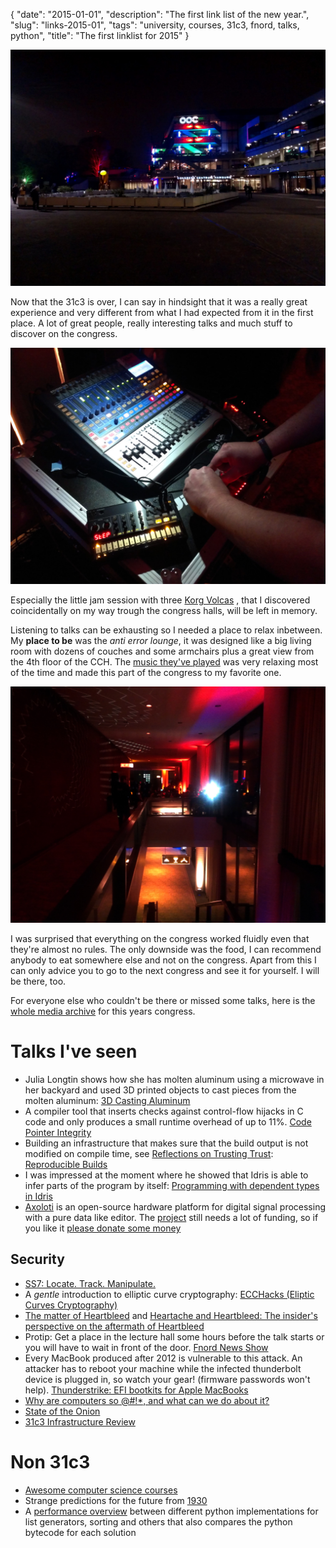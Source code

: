 {
    "date": "2015-01-01",
    "description": "The first link list of the new year.",
    "slug": "links-2015-01",
    "tags": "university, courses, 31c3, fnord, talks, python",
    "title": "The first linklist for 2015"
}

![image](/imgs/31c3-cch.jpg)

Now that the 31c3 is over, I can say in hindsight that it was a really
great experience and very different from what I had expected from it in
the first place. A lot of great people, really interesting talks and
much stuff to discover on the congress.

![image](/imgs/31c3-korg-volcas.jpg)

Especially the little jam session with three [Korg
Volcas](http://www.korg.de/produkte/synthesizer.html) , that I
discovered coincidentally on my way trough the congress halls, will be
left in memory.

Listening to talks can be exhausting so I needed a place to relax
inbetween. My **place to be** was the *anti error lounge*, it was
designed like a big living room with dozens of couches and some
armchairs plus a great view from the 4th floor of the CCH. The [music
they've
played](http://www.kraftfuttermischwerk.de/blogg/mix-das-kraftfuttermischwerk-anti-error-recorded-at-anti-error-lounge-31c3/)
was very relaxing most of the time and made this part of the congress to
my favorite one.

![image](/imgs/31c3-anti-error-lounge.jpg)

I was surprised that everything on the congress worked fluidly even that
they're almost no rules. The only downside was the food, I can recommend
anybody to eat somewhere else and not on the congress. Apart from this I
can only advice you to go to the next congress and see it for yourself.
I will be there, too.

For everyone else who couldn't be there or missed some talks, here is
the [whole media archive](http://media.ccc.de/browse/congress/2014/) for
this years congress.

Talks I've seen
===============

-   Julia Longtin shows how she has molten aluminum using a microwave in
    her backyard and used 3D printed objects to cast pieces from the
    molten aluminum: [3D Casting
    Aluminum](http://media.ccc.de/browse/congress/2014/31c3_-_6417_-_en_-_saal_g_-_201412271245_-_3d_casting_aluminum_-_julia_longtin.html)
-   A compiler tool that inserts checks against control-flow hijacks in
    C code and only produces a small runtime overhead of up to 11%.
    [Code Pointer
    Integrity](http://media.ccc.de/browse/congress/2014/31c3_-_6050_-_en_-_saal_g_-_201412272030_-_code_pointer_integrity_-_gannimo.html)
-   Building an infrastructure that makes sure that the build output is
    not modified on compile time, see [Reflections on Trusting
    Trust](https://www.ece.cmu.edu/~ganger/712.fall02/papers/p761-thompson.pdf):
    [Reproducible
    Builds](http://media.ccc.de/browse/congress/2014/31c3_-_6240_-_en_-_saal_g_-_201412271400_-_reproducible_builds_-_mike_perry_-_seth_schoen_-_hans_steiner.html)
-   I was impressed at the moment where he showed that Idris is able to
    infer parts of the program by itself: [Programming with dependent
    types in
    Idris](http://media.ccc.de/browse/congress/2014/31c3_-_6162_-_en_-_saal_6_-_201412281400_-_programming_with_dependent_types_in_idris_-_raichoo.html)
-   [Axoloti](http://media.ccc.de/browse/congress/2014/31c3_-_6402_-_en_-_saal_g_-_201412292030_-_axoloti_-_johannes_taelman.html)
    is an open-source hardware platform for digital signal processing
    with a pure data like editor. The [project](http://axoloti.be/)
    still needs a lot of funding, so if you like it [please donate some
    money](https://www.indiegogo.com/projects/axoloti-a-digital-audio-platform-for-makers)

Security
--------

-   [SS7: Locate.
    Track. Manipulate.](http://media.ccc.de/browse/congress/2014/31c3_-_6249_-_en_-_saal_1_-_201412271715_-_ss7_locate_track_manipulate_-_tobias_engel.html)
-   A *gentle* introduction to elliptic curve cryptography: [ECCHacks
    (Eliptic
    Curves Cryptography)](http://media.ccc.de/browse/congress/2014/31c3_-_6369_-_en_-_saal_1_-_201412272145_-_ecchacks_-_djb_-_tanja_lange.html)
-   [The matter of
    Heartbleed](http://media.ccc.de/browse/congress/2014/31c3_-_6321_-_en_-_saal_1_-_201412282300_-_the_matter_of_heartbleed_-_zakir_durumeric.html)
    and [Heartache and Heartbleed: The insider's perspective on the
    aftermath of
    Heartbleed](http://media.ccc.de/browse/congress/2014/31c3_-_6212_-_en_-_saal_1_-_201412282330_-_heartache_and_heartbleed_the_insider_s_perspective_on_the_aftermath_of_heartbleed_-_nick_sullivan.html)
-   Protip: Get a place in the lecture hall some hours before the talk
    starts or you will have to wait in front of the door. [Fnord News
    Show](http://media.ccc.de/browse/congress/2014/31c3_-_6109_-_de_-_saal_1_-_201412290015_-_fnord_news_show_-_frank_-_fefe.html)
-   Every MacBook produced after 2012 is vulnerable to this attack. An
    attacker has to reboot your machine while the infected thunderbolt
    device is plugged in, so watch your gear! (firmware passwords
    won't help). [Thunderstrike: EFI bootkits for Apple
    MacBooks](http://media.ccc.de/browse/congress/2014/31c3_-_6128_-_en_-_saal_1_-_201412291830_-_thunderstrike_efi_bootkits_for_apple_macbooks_-_trammell_hudson.html)
-   [Why are computers so @\#!\*, and what can we do about
    it?](http://media.ccc.de/browse/congress/2014/31c3_-_6574_-_en_-_saal_1_-_201412301245_-_why_are_computers_so_and_what_can_we_do_about_it_-_peter_sewell.html)
-   [State of the
    Onion](http://media.ccc.de/browse/congress/2014/31c3_-_6251_-_en_-_saal_1_-_201412301400_-_state_of_the_onion_-_jacob_-_arma.html)
-   [31c3 Infrastructure
    Review](http://media.ccc.de/browse/congress/2014/31c3_-_6557_-_en_-_saal_g_-_201412301600_-_31c3_infrastructure_review_-_leon.html)

Non 31c3
========

-   [Awesome computer science
    courses](https://github.com/prakhar1989/awesome-courses/blob/master/README.md)
-   Strange predictions for the future from
    [1930](http://www.bbc.com/news/magazine-30379986)
-   A [performance overview](http://pythonfasterway.uni.me/) between
    different python implementations for list generators, sorting and
    others that also compares the python bytecode for each solution
